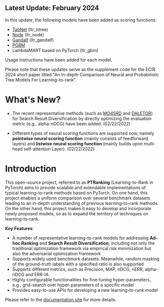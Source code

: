 ## Latest Update: February 2024

In this update, the following models have been added as scoring functions:

- [TabNet](https://arxiv.org/abs/1908.07442) (ltr_ntree)
- [Node](https://arxiv.org/abs/1909.06312) (ltr_node)
- [Gandalf](https://arxiv.org/abs/2207.08548) (ltr_gandalf)
- [PGBM](https://arxiv.org/abs/2106.01682)
- LambdaMART based on PyTorch (ltr_gbm)

Usage instructions have been added for each model.

Please note that these updates serve as the supplement code for the ECIR 2024 short paper titled "An In-depth Comparison of Neural and Probabilistic Tree Models For Learning-to-rank".



# What's New?

- The recent representative methods (such as [MO4SRD](https://wildltr.github.io/ptranking/) and [DALETOR](https://dl.acm.org/doi/abs/10.1145/3442381.3449831)) for Search Result Diversification by directly optimizing the evaluation metric (e.g., alpha-nDCG) have been added. (02/22/2022)

- Different types of neural scoring functions are supported now, namely **pointwise neural scoring function** (mainly consists of feedforward layers) and **listwise neural scoring function** (mainly builds upon multi-head self-attention Layer). (02/22/2022)


# Introduction

This open-source project, referred to as **PTRanking** (Learning-to-Rank in PyTorch) aims to provide scalable and extendable implementations of typical learning-to-rank methods based on PyTorch. On one hand, this project enables a uniform comparison over several benchmark datasets leading to an in-depth understanding of previous learning-to-rank methods. On the other hand, this project makes it easy to develop and incorporate newly proposed models, so as to expand the territory of techniques on learning-to-rank.

**Key Features**:

- A number of representative learning-to-rank models for addressing **Ad-hoc Ranking** and **Search Result Diversification**, including not only the traditional optimization framework via empirical risk minimization but also the adversarial optimization framework
- Supports widely used benchmark datasets. Meanwhile, random masking of the ground-truth labels with a specified ratio is also supported
- Supports different metrics, such as Precision, MAP, nDCG, nERR, alpha-nDCG and ERR-IA.
- Highly configurable functionalities for fine-tuning hyper-parameters, e.g., grid-search over hyper-parameters of a specific model
- Provides easy-to-use APIs for developing a new learning-to-rank model

Please refer to the [documentation site](https://wildltr.github.io/ptranking/) for more details.
